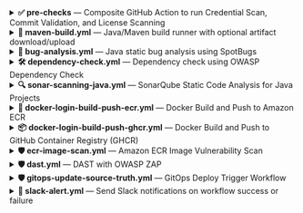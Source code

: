 <details>
<summary><strong>✅ pre-checks</strong> — Composite GitHub Action to run Credential Scan, Commit Validation, and License Scanning</summary>

### 📄 About

This composite action performs:

- 🔐 Credential scanning (via Gitleaks)  
- ✅ Commit sign-off validation using `commit-check-action`  
- 🧾 License scanning using [`license_finder`](https://github.com/pivotal/LicenseFinder)

It is meant to be shared across multiple repositories using a centralized shared action in `.github/actions/pre-checks`.

---

### 🔧 Usage

```yaml
jobs:
  pre_checks:
    runs-on: ubuntu-latest
    steps:
      - name: Checkout code
        uses: actions/checkout@v4
        with:
          path: .
          
      - name: Run Pre-checks
        uses: NavabShariff/shared-library/.github/actions/pre-checks@main
        with:
          commit_sign_off: true
          commit_message: false
          credential_scan: true
          license_scanning: true
          license_decision_file: 'dependency_decisions.yml'
```

---

### 🎛️ Inputs

| Name                    | Type     | Required | Default                        | Description |
|-------------------------|----------|----------|--------------------------------|-------------|
| `commit_sign_off`       | boolean  | ✅ Yes   | `true`                         | Whether to enforce signed commits |
| `commit_message`        | boolean  | ❌ No    | `false`                        | Whether to validate commit message (used by commit-check-action) |
| `credential_scan`       | boolean  | ✅ Yes   | `true`                         | Run Gitleaks credential scanning |
| `license_scanning`      | boolean  | ✅ Yes   | `true`                         | Run `license_finder` to check OSS licenses |
| `license_decision_file` | string   | ✅ Yes   | `doc/dependency_decisions.yml` | Path to the LicenseFinder decisions file |

---

### ⚙️ How It Works

- **Credential Scan**: Executes Gitleaks to find secrets in the codebase.
- **Commit Validation**: Verifies commits for proper sign-off or message format.
- **License Scan**: Uses `license_finder` to verify all dependencies are approved based on a provided decisions file.

</details>


<details>
<summary><strong>🔨 maven-build.yml</strong> — Java/Maven build runner with optional artifact download/upload</summary>

### 📄 About


This reusable workflow compiles Java projects using Maven. It optionally downloads source code artifacts (from earlier stages), performs the Maven command, and can optionally upload the resulting build artifacts.

### 🔧 Usage

```yaml
jobs:
  build:
    uses: NavabShariff/shared-library/.github/workflows/maven-build.yml@main
    with:
      mvn_command: 'clean install'
      java_version: '17'
      checkout: false
      download_artifacts: true
      download_artifact_name: 'source-code'
      upload_artifacts: true
      upload_artifact_name: 'compiled-source-code'
```

### 🎛️ Inputs

| Name                     | Type    | Required | Default               | Description |
|--------------------------|---------|----------|-----------------------|-------------|
| `mvn_command`            | string  | ✅ Yes  | –                     | Maven command to execute (e.g., `clean install`) |
| `java_version`           | string  | ✅ Yes  | –                     | Java version (e.g., `11`, `17`) |
| `checkout`               | boolean | No       | `false`               | Whether to run `actions/checkout` (if code isn't downloaded as artifact) |
| `upload_artifacts`       | boolean | No       | `false`               | Whether to upload the compiled source code |
| `upload_artifact_name`   | string  | No       | `compiled-source-code`| Name of the artifact to upload |
| `download_artifacts`     | boolean | No       | `false`               | Whether to download previously uploaded source code. Enable this if you are not cloning the source code in this stage (i.e., `checkout` is `false`). |
| `download_artifact_name` | string  | No       | –                     | Name of the artifact to download |

### 🧩 Integration Strategy

- ✅ Use `download_artifacts` when consuming source code uploaded in the `pre-checks` stage.
- ✅ Use `upload_artifacts` to pass compiled JARs or other build outputs to downstream jobs (e.g., for BUG analysis, SCA, Or deployment).
- ❗If `checkout` is `true`, repository code is cloned directly; otherwise, assume source code is provided via `download_artifacts`.

</details>

<details>
<summary><strong>🐞 bug-analysis.yml</strong> — Java static bug analysis using SpotBugs</summary>

### 📄 About

This reusable workflow performs Bug Analysis analysis using [SpotBugs](https://spotbugs.github.io/) on a Maven project. It supports downloading previously compiled code artifacts, executing the SpotBugs analysis, and uploading the resulting report file for further review or integration in later CI/CD stages.

### 🔧 Usage

```yaml
jobs:
  bug-analysis:
    uses: NavabShariff/shared-library/.github/workflows/bug-analysis.yml@main
    with:
      download_artifacts: true
      download_artifact_name: 'compiled-source-code'
      mvn_command: 'spotbugs:spotbugs'
      java_version: '17'
      bug_report_name: 'spotbugs-report'
```

### 🎛️ Inputs

| Name                     | Type    | Required | Default | Description |
|--------------------------|---------|----------|---------|-------------|
| `download_artifacts`     | boolean | ✅ Yes  | –       | Whether to download previously uploaded source code artifact |
| `download_artifact_name` | string  | ✅ Yes  | –       | Name of the artifact to download |
| `mvn_command`            | string  | ✅ Yes  | –       | Maven command to execute (e.g., `spotbugs:spotbugs`) |
| `java_version`           | string  | ✅ Yes  | –       | Java version to set up before executing Maven |
| `bug_report_name`        | string  | ✅ Yes  | –       | Name to use for the uploaded bug report artifact. 💡 Suggestion: use predefined GitHub Action variables (e.g., `${{ github.event.repository.name }}-bug-report`) to avoid hardcoding this value per project. |

### 📦 Maven Plugin Requirement

To make this workflow function properly, your `pom.xml` must include the **SpotBugs Maven plugin** as shown below:

```xml
<plugin>
  <groupId>com.github.spotbugs</groupId>
  <artifactId>spotbugs-maven-plugin</artifactId>
  <version>4.7.3.0</version>
  <configuration>
    <effort>Max</effort>
    <failOnError>false</failOnError>
    <threshold>Low</threshold>
    <xmlOutput>true</xmlOutput>
    <outputDirectory>${project.build.directory}</outputDirectory>
  </configuration>
</plugin>
```

> `check out the official documentation`:
[SpotBugs Maven Plugin Documentation](https://spotbugs.readthedocs.io/en/latest/maven.html)

### 🧩 Integration Strategy

- ✅ Use this workflow after a successful Maven build stage (`maven-build.yml`) where compiled source is uploaded.
- ✅ Pass in the same artifact name used during upload in the build stage.
- ✅ Use the uploaded report artifact in downstream workflows like audit or security review.

</details>


<details>
<summary><strong>🛠️ dependency-check.yml</strong> — Dependency check using OWASP Dependency Check</summary>

### 📄 About

This reusable workflow performs a dependency check using the `OWASP Dependency Check` Maven plugin to scan for vulnerabilities in your project's dependencies. It optionally downloads source code artifacts, executes the Maven command, and uploads the resulting dependency check report.

### 🔧 Usage

```yaml
jobs:
  dependency-check:
    uses: NavabShariff/shared-library/.github/workflows/dependency-check.yml@main
    with:
      mvn_command: 'clean verify'
      java_version: '17'
      download_artifacts: true
      download_artifact_name: 'source-code'
      dependency_report_name: 'dependency-check-report'
```

### 🎛️ Inputs

| Name                     | Type    | Required | Default               | Description |
|--------------------------|---------|----------|-----------------------|-------------|
| `mvn_command`            | string  | ✅ Yes  | –                     | Maven command to execute (e.g., `clean verify`) |
| `java_version`           | string  | ✅ Yes  | –                     | Java version (e.g., `11`, `17`) |
| `download_artifacts`     | boolean | ✅ Yes  | –                     | Whether to download previously uploaded source code artifacts (from earlier stages) |
| `download_artifact_name` | string  | ✅ Yes  | –                     | Name of the artifact to download |
| `dependency_report_name` | string  | No  | –                     | Name to use for the uploaded dependency check report artifact (e.g., `dependency-check-report`) |

### 🧩 Integration Strategy

- ✅ Use `download_artifacts` when consuming source code uploaded in the `pre-checks` or build stage.
- ✅ Use `dependency_report_name` to upload the OWASP Dependency Check report for visibility and further actions.
- ✅ No need to build or compile code for this stage; plain source code is sufficient. Therefore, you can run this stage in parallel with the build stage to reduce pipeline execution time.

### ⚙️ Maven Plugin Configuration

To run the OWASP Dependency Check in your Maven project, you need to add the following plugin to your `pom.xml`:

```xml
<plugin>
    <groupId>org.owasp</groupId>
    <artifactId>dependency-check-maven</artifactId>
    <version>12.1.0</version>
    <executions>
        <execution>
            <goals>
                <goal>check</goal>
            </goals>
        </execution>
    </executions>
    <configuration>
        <formats>
        <format>HTML</format>
        </formats>
        <outputDirectory>${project.basedir}</outputDirectory>
    </configuration>
</plugin>
```

> `check out the official documentation`:  
[OWASP Dependency Check Maven Plugin Documentation](https://jeremylong.github.io/DependencyCheck/dependency-check-maven/index.html)

</details>

<details>
<summary><strong>🔍 sonar-scanning-java.yml</strong> — SonarQube Static Code Analysis for Java Projects</summary>

### 📄 About

This reusable GitHub Actions workflow performs static code analysis on Java projects using SonarQube. It optionally downloads compiled source code, SpotBugs and OWASP dependency-check reports and runs the scan using the SonarQube Scanner CLI. 

### 🔧 Usage

```yaml
jobs:
  sca:
    needs: [build, bug_analysis, dependency_check]
    uses: NavabShariff/shared-library/.github/workflows/sonar-scanning-java.yml@main
    secrets:
      SONAR_HOST_URL: ${{ secrets.SONAR_HOST_URL }}
      SONAR_TOKEN: ${{ secrets.SONAR_TOKEN }}
    with: 
      download_artifacts: true
      download_artifact_name: ${{ github.event.repository.name }}-compile-code
      download_bug_report: true
      bug_report_name: ${{ github.event.repository.name }}-bug-report
      download_dependency_check_report: false
      dependency_check_report_name: ${{ github.event.repository.name }}-dependency-check-report
      qualitygate: false
```

### 🎛️ Inputs

| Name                            | Type    | Required | Default | Description |
|---------------------------------|---------|----------|---------|-------------|
| `download_artifacts`            | boolean | ✅ Yes   | `true` | Whether to download compiled source code artifacts |
| `download_artifact_name`        | string  | No       | –       | Name of the compiled code artifact to download |
| `download_bug_report`           | boolean | No       | `false` | Whether to download the SpotBugs bug report |
| `bug_report_name`               | string  | No       | –       | Name of the SpotBugs bug report artifact (Suggestion: use predefined GitHub action vars like `${{ github.event.repository.name }}-bug-report`) |
| `download_dependency_check_report` | boolean | No       | `false` | Whether to download the OWASP dependency-check report |
| `dependency_check_report_name`  | string  | No       | –       | Name of the dependency-check artifact |
| `qualitygate`                   | string  | ✅ Yes    | –       | Whether to wait for SonarQube quality gate result (`true`/`false`) |

### 🔐 Secrets

| Name              | Required | Description |
|-------------------|----------|-------------|
| `SONAR_HOST_URL`  | ✅ Yes | URL of your SonarQube server |
| `SONAR_TOKEN`     | ✅ Yes | Authentication token for SonarQube |

### 🧩 Integration Strategy

- ✅ Use in combination with SpotBugs and dependency-check workflows for complete static and SCA (Software Composition Analysis).
- ✅ Recommended to use previously compiled source code artifact to avoid repeated builds.
- ✅ Run this as a downstream job after build, bug analysis, and dependency check.
- ❗SonarQube Scanner CLI runs inside a Docker container (`sonarsource/sonar-scanner-cli:latest`), so ensure network access to SonarQube.
- ✅ Use consistent artifact names using GitHub context variables for reusability.

</details>

<details>
<summary><strong>🐳 docker-login-build-push-ecr.yml</strong> — Docker Build and Push to Amazon ECR</summary>

### 📄 About

This reusable GitHub Actions workflow builds a Docker image and pushes it to Amazon ECR. Optionally, it can download a pre-built source code artifact and save the Docker image as a `.tar.gz` artifact for later use.

### 🔧 Usage

```yaml
jobs:
  docker_build_push:
    uses: NavabShariff/shared-library/.github/workflows/docker-login-build-push-ecr.yml@main
    with:
      ecr_repo: 'salary-api'
      aws_region: 'ap-south-1'
      download_artifacts: true
      download_artifact_name: ${{ github.event.repository.name }}
      save_docker_image: true
    secrets:
      AWS_IAM_ROLE_ATHENTICATION: ${{ secrets.AWS_IAM_ROLE_ATHENTICATION }}
```

### 🎛️ Inputs

| Name                     | Type    | Required | Default | Description |
|--------------------------|---------|----------|---------|-------------|
| `ecr_repo`               | string  | ✅ Yes   | –       | ECR repository name where image should be pushed |
| `aws_region`             | string  | ✅ Yes   | –       | AWS region where the ECR repo exists |
| `download_artifacts`     | boolean | ✅ Yes   | `false` | Whether to download the compiled source code artifact |
| `download_artifact_name` | string  | ✅ Yes   |    –    | Name of the source artifact to download eg:- `${{ github.event.repository.name }}` |
| `save_docker_image`      | boolean | No       | `false` | If `true`, saves the image as a `.tar.gz` file and uploads it as an artifact |

### 🔐 Secrets

| Name                        | Required | Description |
|-----------------------------|----------|-------------|
| `AWS_IAM_ROLE_ATHENTICATION` | ✅ Yes | IAM Role ARN to assume for ECR authentication |

### 📤 Outputs

| Name        | Description                             |
|-------------|-----------------------------------------|
| `image_tag` | Generated Docker image tag (e.g., `branchname-<sha>`) |
| `image_name`| Full Docker image path with tag         |

### 🧩 Integration Strategy

- ✅ Optionally saves Docker image for air-gapped/on-prem deployments or further promotion pipelines.
- ✅ Uses short SHA with branch name for image tagging.
- 🔐 Requires `AWS I AM ROLE` to authenticate to AWS ECR.

</details>


<details>
<summary><strong>📦 docker-login-build-push-ghcr.yml</strong> — Docker Build and Push to GitHub Container Registry (GHCR)</summary>

### 📄 About

This reusable GitHub Actions workflow builds a Docker image and pushes it to GitHub Container Registry (GHCR). It supports downloading previously built source code as an artifact.

### 🔧 Usage

```yaml
jobs:
  docker_build_ghcr:
    uses: NavabShariff/shared-library/.github/workflows/docker-login-build-push-ghcr.yml@main
    with:
      download_artifacts: true
      artifact_name: ${{ github.event.repository.name }}
```

### 🎛️ Inputs

| Name              | Type    | Required | Default | Description |
|-------------------|---------|----------|---------|-------------|
| `download_artifacts` | boolean | ✅ Yes   | `false` | Whether to download the built artifact (source) before building the image |
| `artifact_name`      | string  | ✅ Yes   | –       | Name of the artifact to download |

### 🔐 Secrets

| Name              | Required | Description                     |
|-------------------|----------|---------------------------------|
| `GITHUB_TOKEN`     | ✅ Yes   | GitHub-provided token for authentication with GHCR (automatically available in Actions) |


### 🧩 Integration Strategy

- ✅ Meant to be used in CI pipelines where artifacts (e.g., built binaries, code) are uploaded and later used to build images.
- ✅ Useful for private GitHub-hosted images via GHCR.
- 🔄 Automatically constructs image name and tags based on repo and commit data.
- 🔐 Leverages `GITHUB_TOKEN` for secure push without needing extra secrets.

</details>


<details>
<summary><strong>🛡️ ecr-image-scan.yml</strong> — Amazon ECR Image Vulnerability Scan</summary>

### 📄 About

This reusable GitHub Actions workflow scans a Docker image in Amazon ECR for vulnerabilities after it's pushed.

### 🔧 Usage

```yaml
jobs:
  docker_image_scan:
    uses: your-org/shared-library/.github/workflows/ecr-image-scan.yml@main
    with:
      ecr_repo: 'salary-api'
      aws_region: 'ap-south-1'
      critical_threshold: 3
    secrets:
      AWS_IAM_ROLE_ATHENTICATION: ${{ secrets.AWS_IAM_ROLE_ATHENTICATION }}
```

#### ✅ **How It Works**
- Authenticates to AWS using an IAM role.
- Waits for the ECR scan results.
- Parses scan output to check for critical vulnerabilities.
- Fails the pipeline if the number of critical issues exceeds the configured threshold.

---

### 📥 **Inputs**

| Name               | Type     | Required | Default               | Description                                                                 |
|--------------------|----------|----------|------------------------|-----------------------------------------------------------------------------|
| `ecr_repo`         | string   | ✅       | –                      | Name of the ECR repository to scan.                                        |
| `aws_region`       | string   | ✅       | –                      | AWS region where the ECR repo is hosted.                                   |
| `critical_threshold` | number | ❌       | `5`                    | Max allowed number of `CRITICAL` vulnerabilities before the scan fails.    |

---

### 🔐 **Secrets**

| Name                        | Description                                            |
|-----------------------------|--------------------------------------------------------|
| `AWS_IAM_ROLE_ATHENTICATION` | The IAM role to assume for AWS CLI access.             |

---

</details>

<details>
<summary><strong>🛡️ dast.yml</strong> — DAST with OWASP ZAP</summary>

### 📄 About


This reusable GitHub Actions workflow performs Dynamic Application Security Testing (DAST) using OWASP ZAP on a Dockerized application.

---

### 🧠 **What It Does**

1. **Downloads the compiled source code** (usually to retrieve `docker-compose.yml`).
2. **Downloads the Docker image artifact** that was built and saved in a previous job.
3. **Loads and starts the application** using Docker Compose.
4. **Runs a full ZAP scan** against the local app on `http://localhost:8080`.
5. **Validates the scan report**, and fails the job if high-risk issues are found.


### 🔧 Usage

```yaml
jobs:
  dast:
    needs: [docker_build_push, docker_image_scan]
    uses: NavabShariff/shared-library/.github/workflows/dast.yml@main
    with:
      download_artifacts: true
      download_artifact_name: ${{ github.event.repository.name }}
      image_name: ${{ needs.docker_build_push.outputs.image_name }}
      image_tag: ${{ needs.docker_build_push.outputs.image_tag }}
    secrets:
      GH_TOKEN: ${{ secrets.GH_TOKEN }}
```

### 🧠 **Inputs**

| Name                      | Type    | Required | Description                                                                                                                                     |
|---------------------------|---------|----------|-------------------------------------------------------------------------------------------------------------------------------------------------|
| `download_artifacts`      | boolean | ✅       | Whether to download the source code artifact (commonly includes `docker-compose.yml`) needed to spin up the containerized app for testing.     |
| `download_artifact_name`  | string  | ✅       | Name of the uploaded source code artifact to be downloaded.                                                                                     |
| `image_name`              | string  | ✅       | The Docker image name to be tested. Typically passed from the `docker_build_push` stage output using `${{ needs.docker_build_push.outputs.image_name }}`. |
| `image_tag`               | string  | ✅       | The tag of the Docker image to be tested. Typically passed from the `docker_build_push` stage output using `${{ needs.docker_build_push.outputs.image_tag }}`. |


### 🔐 **Secrets**

| Name        | Description                                |
|-------------|--------------------------------------------|
| `GH_TOKEN`  | GitHub token to authenticate ZAP scan logs.|


### ⚙️ **ZAP Scan Behavior Explained**

The workflow uses the [zaproxy/action-full-scan](https://github.com/zaproxy/action-full-scan) GitHub Action to perform a full DAST scan. These key settings are used:

```yaml
cmd_options: '-J report_json.json -z "-config urls.file=/zap/wrk/urls.txt"'
fail_action: false
```

- **`cmd_options`**:  
  - `-J report_json.json`: Generates a full scan report in JSON format (used for later validation).
  - `-z "-config urls.file=/zap/wrk/urls.txt"`: Instructs ZAP to scan URLs listed in a custom file (`urls.txt`), if provided.

- **`fail_action: false`**:  
  By default, ZAP fails the workflow if it encounters *any* warnings, errors, or alerts — even low-risk ones — returning an exit code `2`.  
  To avoid false positives or premature workflow failures, we set `fail_action: false`. Instead, the scan result is manually parsed in the **"Validate ZAP Report for High Risk Issues"** step, which fails the job **only if High risk issues are found**.

</details>

<details>
<summary><strong>🛡️ gitops-update-source-truth.yml</strong> — GitOps Deploy Trigger Workflow</summary>

### 📄 About


This workflow is used to update the GitOps repository with the latest image tag based on the branch from which the workflow was triggered. It aligns with a GitOps strategy where **Argo CD** watches the GitOps repo and applies changes to appropriate environments based on updates to `kustomization.yaml`.


### 🔧 Usage

```yaml
trigger_cd:
  needs: [dast]
  uses: NavabShariff/shared-library/.github/workflows/gitops-update-source-truth.yml@main
  with:
    gitops_repo: "NavabShariff/gitops-source"
  secrets:
    GH_TOKEN: ${{ secrets.GH_TOKEN }}
```

### 🧾 Inputs

| Name          | Type   | Required | Description                                                                 |
|---------------|--------|----------|-----------------------------------------------------------------------------|
| `gitops_repo` | string | ✅       | The GitHub repository where your GitOps manifests (e.g., Kustomize configs) are stored. |

### 🔐 Secrets

| Name       | Required | Description                                           |
|------------|----------|-------------------------------------------------------|
| `GH_TOKEN` | ✅       | GitHub token with permissions to push to the GitOps repo. |

---

### 🌿 Branch-to-Environment Mapping Strategy

This workflow assumes a **three-tier GitOps environment model**:

| Branch Pattern     | Target Environment | GitOps Directory Path Format                  |
|--------------------|--------------------|-----------------------------------------------|
| `main` or `master` | Production         | `<app-name>/overlays/prod/kustomization.yaml` |
| `release-*`        | Staging            | `<app-name>/overlays/staging/kustomization.yaml` |
| others (e.g., dev) | Development/QA     | `<app-name>/overlays/dev/kustomization.yaml`  |

- The `<app-name>` is automatically derived from the current repository name.
- The image tag format used is:  
  ```
  <branch-name>-<first-8-chars-of-commit-sha>
  ```
  Example: `dev-9fbc3d1a`

---

### 🔄 How It Works

1. **Checkout GitOps Repository**  
   Clones the repo defined in `gitops_repo` so the manifest files can be modified.

2. **Determine Target Environment Folder**  
   Sets the environment folder path (`$ENV_FOLDER`) based on the triggering branch.

3. **Update Image Tag**  
   Locates the corresponding `kustomization.yaml` and updates the `newTag:` field to match the new image version.

4. **Commit and Push**  
   Commits the updated file and pushes the change to the GitOps repo.  
   Argo CD (or your GitOps controller) will then automatically detect this change and sync the target environment accordingly.


### 💡 Notes

- Ensure your GitOps repo uses Kustomize with an environment structure like:
  ```
  apps/
    └── my-service/
         └── overlays/
              ├── dev/
              ├── staging/
              └── prod/
  ```
- The Argo CD application should point to these environment paths.
- No changes are committed if the tag value has not changed (`git commit` is skipped with a message).

</details>


<details>
<summary><strong>📢 slack-alert.yml</strong> — Send Slack notifications on workflow success or failure</summary>

### 📄 About

This reusable GitHub Actions workflow sends formatted Slack notifications when a workflow run succeeds or fails. It is designed to be used as a `workflow_call` in downstream pipelines, providing visibility into CI/CD pipeline results via Slack using an [incoming webhook](https://api.slack.com/messaging/webhooks).

### 🔧 Usage

```yaml
jobs:
  notify:
    uses: NavabShariff/shared-library/.github/workflows/slack-alert.yml@main
    with:
      commit_author_name: ${{ github.event.pusher.name }}
      commit_message: ${{ github.event.head_commit.message }}
      commit_id: ${{ github.sha }}
      run_id: ${{ github.run_id }}
    secrets:
      SLACK_WEBHOOK_URL: ${{ secrets.SLACK_WEBHOOK_URL }}
```

### 🎛️ Inputs

| Name                 | Type   | Required | Description |
|----------------------|--------|----------|-------------|
| `commit_author_name` | string | ✅ Yes   | Name of the commit author. Use `${{ github.event.pusher.name }}` to fetch dynamically. |
| `commit_message`     | string | ✅ Yes   | Commit message. Use `${{ github.event.head_commit.message }}` to fetch dynamically. |
| `commit_id`          | string | ✅ Yes   | Commit SHA. Use `${{ github.sha }}` to fetch dynamically. |
| `run_id`             | string | ✅ Yes   | GitHub Actions run ID. Use `${{ github.run_id }}` to fetch dynamically. |

### 🔐 Secrets

| Name                | Required | Description |
|---------------------|----------|-------------|
| `SLACK_WEBHOOK_URL` | ✅ Yes   | Slack Incoming Webhook URL to post messages |

### 📤 Behavior

- ✅ Sends a formatted Slack message on **success** of the parent workflow, including author, branch, commit, and message details.
- ❌ Sends a different message on **failure** of the parent workflow with the same commit context.
- 🔗 Includes a clickable button linking directly to the GitHub Actions job run.

</details>